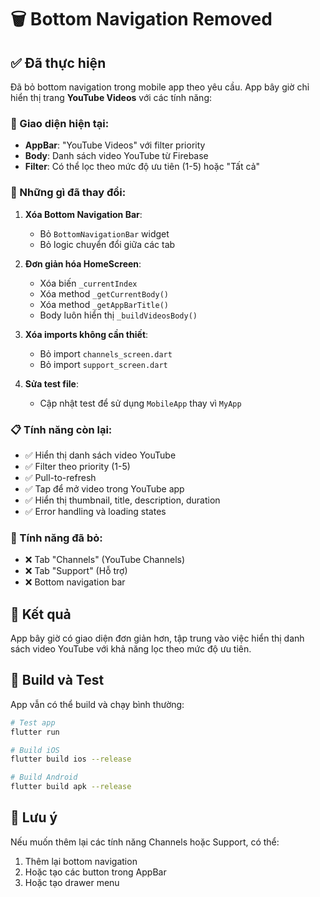 # 🗑️ Bottom Navigation Removed

## ✅ Đã thực hiện

Đã bỏ bottom navigation trong mobile app theo yêu cầu. App bây giờ chỉ hiển thị trang **YouTube Videos** với các tính năng:

### 📱 Giao diện hiện tại:
- **AppBar**: "YouTube Videos" với filter priority
- **Body**: Danh sách video YouTube từ Firebase
- **Filter**: Có thể lọc theo mức độ ưu tiên (1-5) hoặc "Tất cả"

### 🔧 Những gì đã thay đổi:

1. **Xóa Bottom Navigation Bar**:
   - Bỏ `BottomNavigationBar` widget
   - Bỏ logic chuyển đổi giữa các tab

2. **Đơn giản hóa HomeScreen**:
   - Xóa biến `_currentIndex`
   - Xóa method `_getCurrentBody()`
   - Xóa method `_getAppBarTitle()`
   - Body luôn hiển thị `_buildVideosBody()`

3. **Xóa imports không cần thiết**:
   - Bỏ import `channels_screen.dart`
   - Bỏ import `support_screen.dart`

4. **Sửa test file**:
   - Cập nhật test để sử dụng `MobileApp` thay vì `MyApp`

### 📋 Tính năng còn lại:

- ✅ Hiển thị danh sách video YouTube
- ✅ Filter theo priority (1-5)
- ✅ Pull-to-refresh
- ✅ Tap để mở video trong YouTube app
- ✅ Hiển thị thumbnail, title, description, duration
- ✅ Error handling và loading states

### 🚫 Tính năng đã bỏ:

- ❌ Tab "Channels" (YouTube Channels)
- ❌ Tab "Support" (Hỗ trợ)
- ❌ Bottom navigation bar

## 🎯 Kết quả

App bây giờ có giao diện đơn giản hơn, tập trung vào việc hiển thị danh sách video YouTube với khả năng lọc theo mức độ ưu tiên.

## 🚀 Build và Test

App vẫn có thể build và chạy bình thường:

```bash
# Test app
flutter run

# Build iOS
flutter build ios --release

# Build Android  
flutter build apk --release
```

## 📝 Lưu ý

Nếu muốn thêm lại các tính năng Channels hoặc Support, có thể:
1. Thêm lại bottom navigation
2. Hoặc tạo các button trong AppBar
3. Hoặc tạo drawer menu
